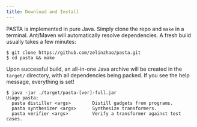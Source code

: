 ```yaml
---
title: Download and Install
---
```


PASTA is implemented in pure Java. Simply clone the repo and `make` in a terminal. Ant/Maven will automatically resolve dependencies. A fresh build usually takes a few minutes:

```
$ git clone https://github.com/zelinzhao/pasta.git
$ cd pasta && make
```

Upon successful build, an all-in-one Java archive will be created in the `target/` directory, with all dependencies being packed. If you see the help message, everything is set! 

```
$ java -jar ./target/pasta-[ver]-full.jar
Usage pasta:
  pasta distiller <args>		Distill gadgets from programs.
  pasta synthesizer <args>		Synthesize transformers.
  pasta verifier <args>			Verify a transformer against test cases.
```


